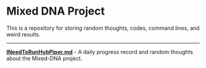 # Mixed DNA Project
 This is a repository for storing random thoughts, codes, command lines, and weird results.

---
[**INeedToRunHybPiper.md**](https://github.com/gudusanjiao/Mixed-DNA-Projecthttps://github.com/gudusanjiao/Mixed-DNA-Project) - A daily progress record and random thoughts about the Mixed-DNA project. 
